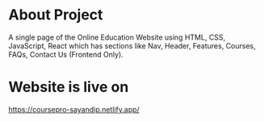 # About Project

A single page of the Online Education Website using HTML, CSS, JavaScript, React which has sections like Nav, Header, Features, Courses, FAQs, Contact Us (Frontend Only).


# Website is live on
https://coursepro-sayandip.netlify.app/


